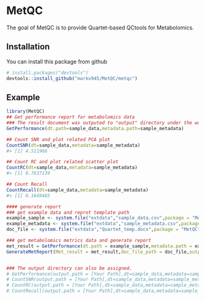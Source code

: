 
<!-- README.md is generated from README.Rmd. Please edit that file -->

# MetQC

<!-- badges: start -->

<!-- badges: end -->

The goal of MetQC is to provide Quartet-based QCtools for Metabolomics.

## Installation
You can install this package from github

``` r
# install.packages("devtools")
devtools::install_github("markx945/MetQC/metqc")
```

## Example

``` r
library(MetQC)
## Get performance report for metabolomics data
### The result document was outputed to "output" directory under the working directory
GetPerformance(dt.path=sample_data,metadata.path=sample_metadata)

## Count SNR and plot related PCA plot
CountSNR(dt=sample_data,metadata=sample_metadata)
#> [1] 4.511966

## Count RC and plot related scatter plot
CountRC(dt=sample_data,metadata=sample_metadata)
#> [1] 0.7637139

## Count Recall 
CountRecall(dt=sample_data,metadata=sample_metadata)
#> [1] 0.1649485

#### generate report
### get example data and reprot template path
example_sample <- system.file("extdata","sample_data.csv",package = "MetQC")
example_metadata <- system.file("extdata","sample_metadata.csv",package = "MetQC")
doc_file <- system.file("extdata","Quartet_temp.docx",package = "MetQC")

### get metabolomics metrics data and generate report
met_result = GetPerformance(dt.path = example_sample,metadata.path = example_metadata)
GenerateMetReport(Met_result = met_result,doc_file_path = doc_file,output_path = './')


### The output directory can also be assigned.
# GetPerformance(output.path = [Your Path],dt=sample_data,metadata=sample_metadata)
# CountSNR(output.path = [Your Path],dt=sample_data,metadata=sample_metadata)
# CountRC(output.path = [Your Path],dt=sample_data,metadata=sample_metadata)
# CountRecall(output.path = [Your Path],dt=sample_data,metadata=sample_metadata)

```


